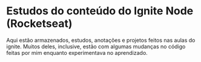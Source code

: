 # Estudos do conteúdo do Ignite Node (Rocketseat)

Aqui estão armazenados, estudos, anotações e projetos feitos nas aulas do ignite. Muitos deles, inclusive, estão com algumas mudanças no código feitas por mim enquanto experimentava no aprendizado.
